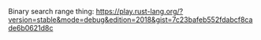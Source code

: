 Binary search range thing: https://play.rust-lang.org/?version=stable&mode=debug&edition=2018&gist=7c23bafeb552fdabcf8cade6b0621d8c
